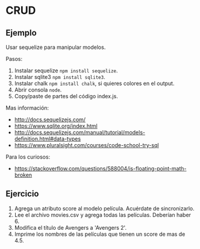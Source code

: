 # CRUD

## Ejemplo

Usar sequelize para manipular modelos.

Pasos:

1. Instalar sequelize `npm install sequelize`.
2. Instalar sqlite3 `npm install sqlite3`.
3. Instalar chalk `npm install chalk`, si quieres colores en el output.
4. Abrir consola `node`.
5. Copy/paste de partes del código index.js.

Mas información:

* http://docs.sequelizejs.com/
* https://www.sqlite.org/index.html
* http://docs.sequelizejs.com/manual/tutorial/models-definition.html#data-types
* https://www.pluralsight.com/courses/code-school-try-sql

Para los curiosos:

* https://stackoverflow.com/questions/588004/is-floating-point-math-broken

## Ejercicio

1. Agrega un atributo score al modelo película. Acuérdate de sincronizarlo.
2. Lee el archivo movies.csv y agrega todas las películas. Deberían haber 6.
3. Modifica el título de Avengers a 'Avengers 2'.
4. Imprime los nombres de las películas que tienen un score de mas de 4.5.

